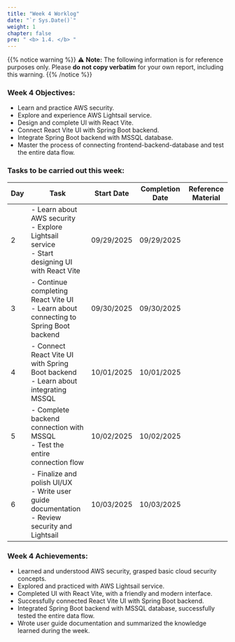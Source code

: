 ```yaml
---
title: "Week 4 Worklog"
date: "`r Sys.Date()`"
weight: 1
chapter: false
pre: " <b> 1.4. </b> "
---
```

{{% notice warning %}} 
⚠️ **Note:** The following information is for reference purposes only. Please **do not copy verbatim** for your own report, including this warning.
{{% /notice %}}

### Week 4 Objectives:

* Learn and practice AWS security.
* Explore and experience AWS Lightsail service.
* Design and complete UI with React Vite.
* Connect React Vite UI with Spring Boot backend.
* Integrate Spring Boot backend with MSSQL database.
* Master the process of connecting frontend-backend-database and test the entire data flow.

### Tasks to be carried out this week:
| Day | Task                                                                                                                      | Start Date  | Completion Date | Reference Material |
| --- | ------------------------------------------------------------------------------------------------------------------------- | ----------- | --------------- | ------------------ |
| 2   | - Learn about AWS security <br> - Explore Lightsail service <br> - Start designing UI with React Vite                    | 09/29/2025  | 09/29/2025      |
| 3   | - Continue completing React Vite UI <br> - Learn about connecting to Spring Boot backend                                 | 09/30/2025  | 09/30/2025      |
| 4   | - Connect React Vite UI with Spring Boot backend <br> - Learn about integrating MSSQL                                    | 10/01/2025  | 10/01/2025      |
| 5   | - Complete backend connection with MSSQL <br> - Test the entire connection flow                                          | 10/02/2025  | 10/02/2025      |
| 6   | - Finalize and polish UI/UX <br> - Write user guide documentation <br> - Review security and Lightsail                   | 10/03/2025  | 10/03/2025      |


### Week 4 Achievements:

* Learned and understood AWS security, grasped basic cloud security concepts.
* Explored and practiced with AWS Lightsail service.
* Completed UI with React Vite, with a friendly and modern interface.
* Successfully connected React Vite UI with Spring Boot backend.
* Integrated Spring Boot backend with MSSQL database, successfully tested the entire data flow.
* Wrote user guide documentation and summarized the knowledge learned during the week.
